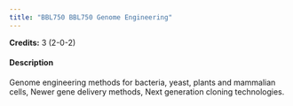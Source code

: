 ```yaml
---
title: "BBL750 BBL750 Genome Engineering"
---
```

**Credits:** 3 (2-0-2)

#### Description
Genome engineering methods for bacteria, yeast, plants and mammalian cells, Newer gene delivery methods, Next generation cloning technologies.